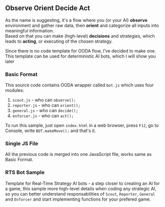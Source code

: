 ## Observe Orient Decide Act
As the name is suggesting, it's a flow where you (or your AI) **observe** environment and gather raw data, then **orient** and categorize all inputs into meaningful information.  
Based on that you can make (high-level) **decisions** and strategies, which leads to **acting**, or executing of the chosen strategy.

Since there is no code template for OODA flow, I've decided to make one.  
This template can be used for deterministic AI bots, which I will show you later

### Basic Format
This source code contains OODA wrapper called `bot.js` which uses four modules:

1. `scout.js` - who can `observe();`
2. `reporter.js` - who can `orient();`
3. `general.js` - who can `decide();`
4. `enforcer.js` - who can `act();`

To run this sample, just open `index.html` in a web browser, press `F12`, go to Console, write `BOT.makeMove();` and that's it.

### Single JS File
All the previous code is merged into one JavaScript file, works same as Basic Format.

### RTS Bot Sample
Template for Real-Time Strategy AI bots - a step closer to creating an AI for a game, this sample more high-level details when coding any strategic AI, so you can better understand responsabilities of `Scout`, `Reporter`, `General` and `Enforcer` and start implementing functions for your prefered game.
